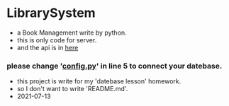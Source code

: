 # LibrarySystem
+ a Book Management write by python.
+ this is only code for server. 
+ and the api is in [here](https://www.showdoc.com.cn/myLibrarySystem/6954921946681256)
### please change  '[config.py](./app/config.py)' in line 5 to connect your datebase.
+ this project is write for my 'datebase lesson' homework.
+ so I don't want to write 'README.md'.
+ 2021-07-13
